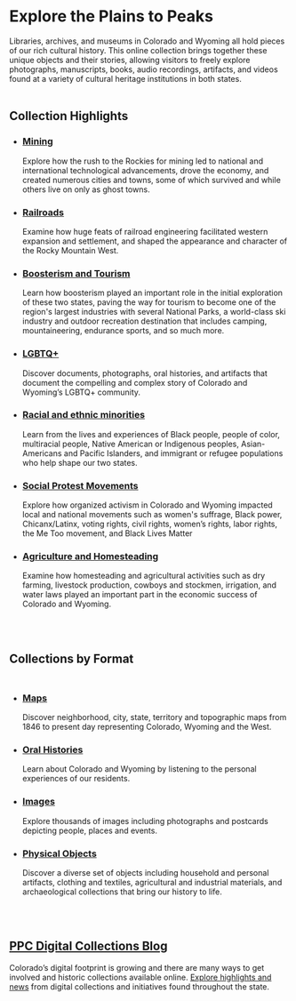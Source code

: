 # Explore the Plains to Peaks

Libraries, archives, and museums in Colorado and Wyoming all hold pieces of our rich cultural history. This online collection brings together these unique objects and their stories, allowing visitors to freely explore photographs, manuscripts, books, audio recordings, artifacts, and videos found at a variety of cultural heritage institutions in both states.
<br> <br>
## Collection Highlights

- ### [Mining](/search?q=mine*)

  Explore how the rush to the Rockies for mining led to national and international technological advancements, drove the economy, and created numerous cities and towns, some of which survived and while others live on only as ghost towns.

- ### [Railroads](/search?q=railway*+OR+railroad*)

  Examine how huge feats of railroad engineering facilitated western expansion and settlement, and shaped the appearance and character of the Rocky Mountain West.

- ### [Boosterism and Tourism](/search?q=camping+OR+Bike*+OR+Tourism+OR+Tourist+OR+Climbing+OR+Mountaineering+OR+raft*+OR+ski+OR+Skiing+OR+%22national+park%22)

  Learn how boosterism played an important role in the initial exploration of these two states, paving the way for tourism to become one of the region's largest industries with several National Parks, a world-class ski industry and outdoor recreation destination that includes camping, mountaineering, endurance sports, and so much more.

- ### [LGBTQ+](/search?q=Lesbian+OR+LGBT*+OR+bisexual)

  Discover documents, photographs, oral histories, and artifacts that document the compelling and complex story of Colorado and Wyoming’s LGBTQ+ community.

- ### [Racial and ethnic minorities](/search?q=%22African+American%22+OR+%22Asian+American%22+OR+Native+American+OR+indigenous+OR+Chicano+OR+%22Mexican+American%22+OR+Chinese+OR+Hispanic+OR+Latino+OR+Migrant+OR+Jews+OR+Jewish+OR+Japanese+OR+Internment)

  Learn from the lives and experiences of Black people, people of color, multiracial people, Native American or Indigenous peoples, Asian-Americans and Pacific Islanders, and immigrant or refugee populations who help shape our two states.

- ### [Social Protest Movements](/search?q=%22Chicano+movement%22+OR+%22Civil+rights%22+OR+%22Women's+rights%22+OR+%22United+mine+worker*%22+OR+%22Ludlow+Strike%22+OR+Suffrag*+OR+%22Black+lives+matter%22+OR+%22Labor+movement%22+OR+%22Railroad+Strike*%22+OR+%22me+too+movement%22)

  Explore how organized activism in Colorado and Wyoming impacted local and national movements such as women's suffrage, Black power, Chicanx/Latinx, voting rights, civil rights, women’s rights, labor rights, the Me Too movement, and Black Lives Matter

- ### [Agriculture and Homesteading](/search?q=%22dry+farming%22+OR+farm*+OR+ranch*+OR+irrigation+OR+cowboy*+OR+stockmen+OR+homestead*+agriculture+OR+beet*+OR+crop*+OR+cattle+OR+sheep)

  Examine how homesteading and agricultural activities such as dry farming, livestock production, cowboys and stockmen, irrigation, and water laws played an important part in the economic success of Colorado and Wyoming.

<br> <br>
## Collections by Format<br><br>

- ### [Maps](/search?q=map&type=image)

  Discover neighborhood, city, state, territory and topographic maps from 1846 to present day representing Colorado, Wyoming and the West.

- ### [Oral Histories](/search?q=oral+history&type=sound)

  Learn about Colorado and Wyoming by listening to the personal experiences of our residents.

- ### [Images](/search?type=image)

  Explore thousands of images including photographs and postcards  depicting people, places and events.

- ### [Physical Objects](/search?type=%22physical+object%22)

  Discover a diverse set of objects including household and personal artifacts, clothing and textiles, agricultural and industrial materials, and archaeological collections that bring our history to life.

<br><br>
## [PPC Digital Collections Blog](https://www.coloradovirtuallibrary.org/digital-colorado/)

Colorado’s digital footprint is growing and there are many ways to get involved and historic collections available online. [Explore highlights and news](https://www.coloradovirtuallibrary.org/digital-colorado/) from digital collections and initiatives found throughout the state.

